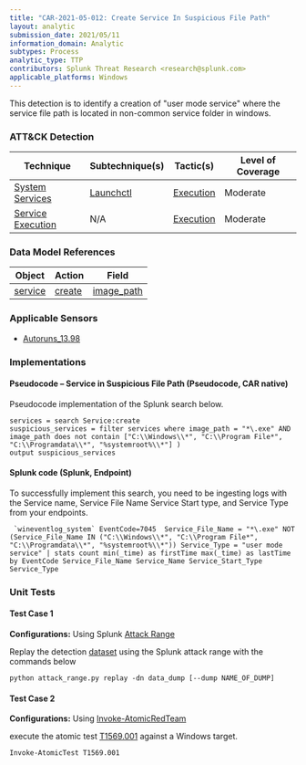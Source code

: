 ```yaml
---
title: "CAR-2021-05-012: Create Service In Suspicious File Path"
layout: analytic
submission_date: 2021/05/11
information_domain: Analytic
subtypes: Process
analytic_type: TTP
contributors: Splunk Threat Research <research@splunk.com>
applicable_platforms: Windows
---
```


This detection is to identify a creation of "user mode service" where the service file path is located in non-common service folder in windows.


### ATT&CK Detection

|Technique|Subtechnique(s)|Tactic(s)|Level of Coverage|
|---|---|---|---|
|[System Services](https://attack.mitre.org/techniques/T1569/)|[Launchctl](https://attack.mitre.org/techniques/T1569/001/)|[Execution](https://attack.mitre.org/tactics/TA0002/)|Moderate|
|[Service Execution](https://attack.mitre.org/techniques/T1569.002/)|N/A|[Execution](https://attack.mitre.org/tactics/TA0002/)|Moderate|

### Data Model References

|Object|Action|Field|
|---|---|---|
|[service](/data_model/service) | [create](/data_model/service#create) | [image_path](/data_model/service#image_path) |


### Applicable Sensors

- [Autoruns_13.98](/sensors/Autoruns_13.98)

### Implementations

#### Pseudocode – Service in Suspicious File Path (Pseudocode, CAR native)


Pseudocode implementation of the Splunk search below.


```
services = search Service:create
suspicious_services = filter services where image_path = "*\.exe" AND image_path does not contain ["C:\\Windows\\*", "C:\\Program File*", "C:\\Programdata\\*", "%systemroot%\\*"] )
output suspicious_services
```


#### Splunk code (Splunk, Endpoint)


To successfully implement this search, you need to be ingesting logs with the Service name, Service File Name Service Start type, and Service Type from your endpoints.


```
 `wineventlog_system` EventCode=7045  Service_File_Name = "*\.exe" NOT (Service_File_Name IN ("C:\\Windows\\*", "C:\\Program File*", "C:\\Programdata\\*", "%systemroot%\\*")) Service_Type = "user mode service" | stats count min(_time) as firstTime max(_time) as lastTime by EventCode Service_File_Name Service_Name Service_Start_Type Service_Type
```



### Unit Tests

#### Test Case 1

**Configurations:** Using Splunk [Attack Range](https://github.com/splunk/attack_range)

Replay the detection [dataset](https://media.githubusercontent.com/media/splunk/attack_data/master/datasets/malware/clop/clop_a/windows-system.log)  using the Splunk attack range with the commands below

```
python attack_range.py replay -dn data_dump [--dump NAME_OF_DUMP]
```

#### Test Case 2

**Configurations:** Using [Invoke-AtomicRedTeam](https://github.com/redcanaryco/invoke-atomicredteam)

execute the atomic test [T1569.001](https://github.com/redcanaryco/atomic-red-team/tree/master/atomics/T1569.001) against a Windows target.

```
Invoke-AtomicTest T1569.001
```


